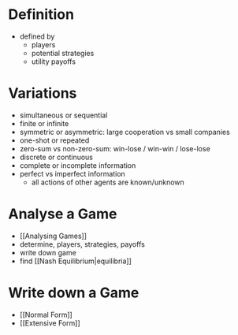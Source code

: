 # Definition
- defined by
	- players
	- potential strategies
	- utility payoffs

# Variations
- simultaneous or sequential
- finite or infinite
- symmetric or asymmetric: large cooperation vs small companies
- one-shot or repeated
- zero-sum vs non-zero-sum: win-lose / win-win / lose-lose
- discrete or continuous
- complete or incomplete information
- perfect vs imperfect information
	- all actions of other agents are known/unknown

# Analyse a Game
- [[Analysing Games]]
- determine, players, strategies, payoffs
- write down game
- find [[Nash Equilibrium|equilibria]]

# Write down a Game
- [[Normal Form]]
- [[Extensive Form]]
